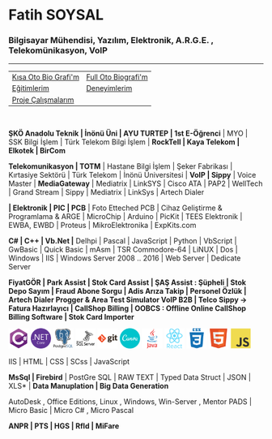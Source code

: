 # **Fatih SOYSAL**

### **Bilgisayar Mühendisi, Yazılım, Elektronik, A.R.G.E. , Telekomünikasyon, VoIP**

---
| | |
|-|-|
|[Kısa Oto Bio Grafi'm](https://github.com/fsoysall/fsoysall/blob/main/My-Short-OtoBio.md ) |  [Full Oto Biografi'm](https://github.com/fsoysall/fsoysall/blob/main/About-Me-DETAILED.md) |
|[Eğitimlerim](https://github.com/fsoysall/fsoysall/blob/main/My-Educations.md) | [Deneyimlerim](https://github.com/fsoysall/fsoysall/blob/main/My-Experiances.md ) |
|[Proje Çalışmalarım](https://github.com/fsoysall/fsoysall/blob/main/My-Projects.md) ||

<br>

 **ŞKÖ Anadolu Teknik | İnönü Üni | AYU TURTEP  | 1st E-Öğrenci** | MYO  |
 SSK  Bilgi İşlem | Türk Telekom Bilgi İşlem  | **RockTell | Kaya Telekom | Elkotek | BirCom**

 **Telekomunikasyon | TOTM** | Hastane Bilgi İşlem | Şeker Fabrikası | Kırtasiye Sektörü |  Türk Telekom | İnönü Üniversitesi |  **VoIP | Sippy** | Voice Master | **MediaGateway** | Mediatrix | LinkSYS | Cisco ATA  |  PAP2  | WellTech | Grand Stream | Sippy | Mediatrix | LinkSys | Artech Dialer

 **| Elektronik | PIC  | PCB** | Foto Etteched PCB | Cihaz Geliştirme & Programlama & ARGE | MicroChip | Arduino | PicKit | TEES Elektronik | EWBA, EWBD | Proteus | MikroElektronika | ExpKits.com

**C# | C++ | Vb.Net |** Delhpi | Pascal | JavaScript | Python | VbScript | GwBasic |  Quick Basic  | mAsm | TSR
Commodore-64 | LiNUX | Dos | Windows | IIS | Windows Server 2008 .. 2016 | Web Server |
Dedicate Server

**FiyatGÖR | Park Assist |  Stok Card Assist  |  ŞAŞ Assist : Şüpheli | Stok Depo Sayım | Fraud Abone Sorgu | Adis Arıza Takip |  Personel Özlük | Artech Dialer Progger & Area Test Simulator VoIP B2B | Telco Sippy -> Fatura Hazırlayıcı |
CallShop Billing | OOBCS : Offline Online CallShop Billing Software | Stok Card Importer**

<div>
  <img src="https://github.com/devicons/devicon/blob/master/icons/csharp/csharp-original.svg" title="C#" **alt="C#" width="40" height="40"/>  
  <img src="https://github.com/devicons/devicon/blob/master/icons/dotnetcore/dotnetcore-original.svg" title="Core" alt="Core" width="40" height="40"/>
  <img src="https://github.com/devicons/devicon/blob/master/icons/postgresql/postgresql-original-wordmark.svg" title="PostqreSql" alt="PostqreSql" width="40" height="40"/>
  <img src="https://github.com/devicons/devicon/blob/master/icons/microsoftsqlserver/microsoftsqlserver-plain-wordmark.svg" title="MsSql" alt="MsSql" width="40" height="40"/>
 <img src="https://github.com/devicons/devicon/blob/master/icons/git/git-original-wordmark.svg" title="Git" alt="Git" width="40" height="40"/>
 <img src="https://github.com/devicons/devicon/blob/master/icons/canva/canva-original.svg" title="Canva" alt="Canva" width="40" height="40"/>
  <img src="https://github.com/devicons/devicon/blob/master/icons/java/java-original-wordmark.svg" title="Java" alt="Java" width="40" height="40"/>
  <img src="https://github.com/devicons/devicon/blob/master/icons/react/react-original-wordmark.svg" title="React" alt="React" width="40" height="40"/>
  <img src="https://github.com/devicons/devicon/blob/master/icons/css3/css3-plain-wordmark.svg"  title="CSS3" alt="CSS" width="40" height="40"/>
  <img src="https://github.com/devicons/devicon/blob/master/icons/html5/html5-original.svg" title="HTML5" alt="HTML" width="40" height="40"/>
  <img src="https://github.com/devicons/devicon/blob/master/icons/javascript/javascript-original.svg" title="JavaScript" alt="JavaScript" width="40" height="40"/>
</div>

IIS | HTML | CSS | SCss | JavaScript

**MsSql | Firebird** | PostGre SQL | RAW TEXT | Typed Data Struct | JSON | XLS* | **Data Manuplation | Big Data Generation**

AutoDesk , Office Editions, Linux , Windows, Win-Server , Mentor PADS | Micro Basic | Micro C# , Micro Pascal

**ANPR | PTS | HGS | RfId | MiFare**
